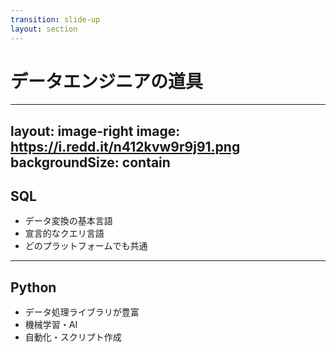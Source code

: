 ```yaml
---
transition: slide-up
layout: section
---
```


# データエンジニアの道具

---
layout: image-right
image: https://i.redd.it/n412kvw9r9j91.png
backgroundSize: contain
---


## SQL

- データ変換の基本言語
- 宣言的なクエリ言語
- どのプラットフォームでも共通

<style>
h2 {
  margin-bottom: 1rem;
}
</style>

---

## Python

- データ処理ライブラリが豊富
- 機械学習・AI
- 自動化・スクリプト作成

<style>
h2 {
    margin-bottom: 1rem;
}
</style>
